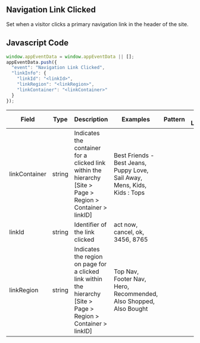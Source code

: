 ## Navigation Link Clicked

Set when a visitor clicks a primary navigation link in the header of the site.

## Javascript Code
```js
window.appEventData = window.appEventData || [];
appEventData.push({
  "event": "Navigation Link Clicked",
  "linkInfo": {
    "linkId": "<linkId>",
    "linkRegion": "<linkRegion>",
    "linkContainer": "<linkContainer>"
  }
});
```

|Field|Type|Description|Examples|Pattern|Min Length|Max Length|Minimum|Maximum|Multiple Of|
| --- | --- | --- | --- | --- | --- | --- | --- | --- | --- |
|linkContainer|string|Indicates the container for a clicked link within the hierarchy [Site > Page > Region > Container > linkID]|Best Friends - Best Jeans, Puppy Love, Sail Away, Mens, Kids, Kids : Tops|||||||
|linkId|string|Identifier of the link clicked|act now, cancel, ok, 3456, 8765|||||||
|linkRegion|string|Indicates the region on page for a clicked link within the hierarchy [Site > Page > Region > Container > linkID]|Top Nav, Footer Nav, Hero, Recommended, Also Shopped, Also Bought|||||||